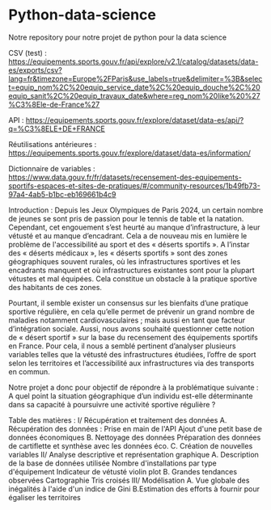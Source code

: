 # Python-data-science
Notre repository pour notre projet de python pour la data science

CSV (test) : https://equipements.sports.gouv.fr/api/explore/v2.1/catalog/datasets/data-es/exports/csv?lang=fr&timezone=Europe%2FParis&use_labels=true&delimiter=%3B&select=equip_nom%2C%20equip_service_date%2C%20equip_douche%2C%20equip_sanit%2C%20equip_travaux_date&where=reg_nom%20like%20%27%C3%8Ele-de-France%27

API : https://equipements.sports.gouv.fr/explore/dataset/data-es/api/?q=%C3%8ELE+DE+FRANCE

Réutilisations antérieures : https://equipements.sports.gouv.fr/explore/dataset/data-es/information/

Dictionnaire de variables : https://www.data.gouv.fr/fr/datasets/recensement-des-equipements-sportifs-espaces-et-sites-de-pratiques/#/community-resources/1b49fb73-97a4-4ab5-b1bc-eb169661b4c9

Introduction : 
Depuis les Jeux Olympiques de Paris 2024, un certain nombre de jeunes se sont pris de passion pour le tennis de table et la natation. Cependant, cet engouement s’est heurté au manque d’infrastructure, à leur vétusté et au manque d’encadrant. Cela a de nouveau mis en lumière le problème de l'accessibilité au sport et des « déserts sportifs ». A l’instar des « déserts médicaux », les « déserts sportifs » sont des zones géographiques souvent rurales, où les infrastructures sportives et les encadrants manquent et où infrastructures existantes sont pour la plupart vétustes et mal équipées. Cela constitue un obstacle à la pratique sportive des habitants de ces zones.

Pourtant, il semble exister un consensus sur les bienfaits d’une pratique sportive régulière, en cela qu’elle permet de prévenir un grand nombre de maladies notamment cardiovasculaires ; mais aussi en tant que facteur d’intégration sociale. Aussi, nous avons souhaité questionner cette notion de « désert sportif » sur la base du recensement des équipements sportifs en France. Pour cela, il nous a semblé pertinent d’analyser plusieurs variables telles que la vétusté des infrastructures étudiées, l’offre de sport selon les territoires et l’accessibilité aux infrastructures via des transports en commun.

Notre projet a donc pour objectif de répondre à la problématique suivante : A quel point la situation géographique d’un individu est-elle déterminante dans sa capacité à poursuivre une activité sportive régulière ?

Table des matières :
I/ Récupération et traitement des données 
    A. Récupération des données : Prise en main de l'API
        Ajout d'une petit base de données économiques
    B. Nettoyage des données
        Préparation des données de cartiflette et synthèse avec les données éco.
    C. Création de nouvelles variables 
II/ Analyse descriptive et représentation graphique
    A. Description de la base de données utilisée
        Nombre d'installations par type d'équipement
        Indicateur de vétusté violin plot
    B. Grandes tendances observées
        Cartographie
        Tris croisés
III/ Modélisation
    A. Vue globale des inégalités à l'aide d'un indice de Gini
    B.Estimation des efforts à fournir pour égaliser les territoires



